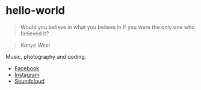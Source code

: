 # hello-world

> Would you believe in what you believe in if you were the only one who believed it?

> *Kanye West*

Music, photography and coding.
 * [Facebook](http://facebook.com/mickbenjamins)
 * [Instagram](http://instagram.com/mickbenjamins)
 * [Soundcloud](http://soundcloud.com/mickbenjamins)
